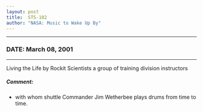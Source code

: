 ```yaml
---
layout: post
title:  STS-102
author: "NASA: Music to Wake Up By"
---
```


----
### DATE: March 08, 2001
----
Living the Life by Rockit Scientists a group of training division instructors

##### Comment:
* with whom shuttle Commander Jim Wetherbee plays drums from time to time.
